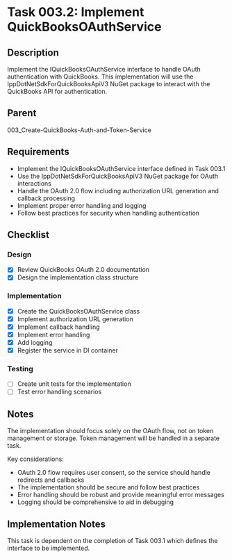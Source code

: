 # Task 003.2: Implement QuickBooksOAuthService

## Description

Implement the IQuickBooksOAuthService interface to handle OAuth authentication with QuickBooks. This implementation will use the IppDotNetSdkForQuickBooksApiV3 NuGet package to interact with the QuickBooks API for authentication.

## Parent
003_Create-QuickBooks-Auth-and-Token-Service

## Requirements

- Implement the IQuickBooksOAuthService interface defined in Task 003.1
- Use the IppDotNetSdkForQuickBooksApiV3 NuGet package for OAuth interactions
- Handle the OAuth 2.0 flow including authorization URL generation and callback processing
- Implement proper error handling and logging
- Follow best practices for security when handling authentication

## Checklist

### Design
- [x] Review QuickBooks OAuth 2.0 documentation
- [x] Design the implementation class structure

### Implementation
- [x] Create the QuickBooksOAuthService class
- [x] Implement authorization URL generation
- [x] Implement callback handling
- [x] Implement error handling
- [x] Add logging
- [x] Register the service in DI container

### Testing
- [ ] Create unit tests for the implementation
- [ ] Test error handling scenarios

## Notes

The implementation should focus solely on the OAuth flow, not on token management or storage. Token management will be handled in a separate task.

Key considerations:
- OAuth 2.0 flow requires user consent, so the service should handle redirects and callbacks
- The implementation should be secure and follow best practices
- Error handling should be robust and provide meaningful error messages
- Logging should be comprehensive to aid in debugging

## Implementation Notes

This task is dependent on the completion of Task 003.1 which defines the interface to be implemented.